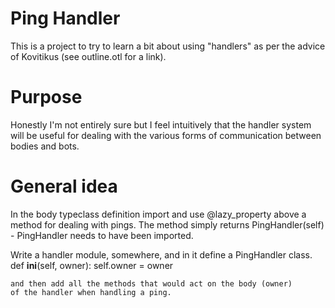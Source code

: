 # Ping Handler
This is a project to try to learn a bit about using "handlers" as per the 
advice of Kovitikus (see outline.otl for a link).


# Purpose
Honestly I'm not entirely sure but I feel intuitively that the handler system
will be useful for dealing with the various forms of communication between
bodies and bots.

# General idea
In the body typeclass definition import and use @lazy_property 
above a method for dealing with pings.
The method simply returns PingHandler(self)  - PingHandler needs to have been
imported.

Write a handler module, somewhere, and in it define a PingHandler class.
	def __ini__(self, owner):
		self.owner = owner

	and then add all the methods that would act on the body (owner)
	of the handler when handling a ping.


